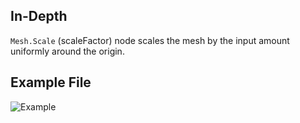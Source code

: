 ## In-Depth
`Mesh.Scale` (scaleFactor) node scales the mesh by the input amount uniformly around the origin.

## Example File

![Example](./Autodesk.DesignScript.Geometry.Mesh.Scale(mesh,%20scaleFactor)_img.jpg)

